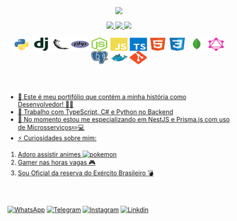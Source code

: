 <p align="center">
  <img src="https://readme-typing-svg.demolab.com/?lines=Fala+dev,+eu+sou+Marcus+Silveira!;Seja+bem+vindo(a)+ao+meu+Github!;Fala+dev,+eu+sou+Marcus+Silveira!;Seja+bem+vindo(a)+ao+meu+Github!;Fala+dev,+eu+sou+Marcus+Silveira!;Seja+bem+vindo(a)+ao+meu+Github!;&font=Fira%20Code&weight=600&size=32&center=true&color=0FB123&width=635&height=150&duration=4000&pause=1000">
</p>



<div align="center">
  <a href="https://github.com/marcus-silveira">
  <img height="180em" src="https://github-readme-stats.vercel.app/api?username=marcus-silveira&theme=dracula&show_icons=true&hide_border=true&count_private=false"/>
  <img height="180em" src="https://github-readme-streak-stats.herokuapp.com/?user=marcus-silveira&theme=dracula&hide_border=true"/>
  <img height='180em' src='https://github-readme-stats.vercel.app/api/top-langs/?username=marcus-silveira&theme=dracula&show_icons=true&hide_border=true&layout=compact' />
</div>
 
  <div style="display: inline-block"  align="center"><br>
  <img align="center" alt="Dalacorte-Python" height="30" width="40" src="https://github.com/devicons/devicon/blob/master/icons/python/python-original.svg">
  <img align="center" alt="Dalacorte-Django" height="30" width="40" src="https://github.com/devicons/devicon/blob/master/icons/django/django-plain.svg">
  <img align="center" alt="Dalacorte-Flask" height="30" width="40" src="https://github.com/devicons/devicon/blob/master/icons/flask/flask-original.svg">
        <img align="center" alt="Dalacorte-Flask" height="30" width="40" src="https://github.com/devicons/devicon/blob/master/icons/php/php-original.svg">

<img align="center" alt="Dalacorte-NodeJS" height="30" width="40" src="https://raw.githubusercontent.com/devicons/devicon/master/icons/nodejs/nodejs-original.svg">

  <img align="center" alt="Dalacorte-Js" height="30" width="40" src="https://raw.githubusercontent.com/devicons/devicon/master/icons/javascript/javascript-plain.svg">
  <img align="center" alt="Dalacorte-Ts" height="30" width="40" src="https://raw.githubusercontent.com/devicons/devicon/master/icons/typescript/typescript-plain.svg">
  <img align="center" alt="Dalacorte-HTML" height="30" width="40" src="https://raw.githubusercontent.com/devicons/devicon/master/icons/html5/html5-original.svg">
  <img align="center" alt="Dalacorte-CSS" height="30" width="40" src="https://raw.githubusercontent.com/devicons/devicon/master/icons/css3/css3-original.svg">
  <img align="center" alt="Dalacorte-MongoDB" height="30" width="40" src="https://raw.githubusercontent.com/devicons/devicon/master/icons/mongodb/mongodb-original.svg">
  <img align="center" alt="Dalacorte-MongoDB" height="30" width="40" src="https://raw.githubusercontent.com/devicons/devicon/master/icons/graphql/graphql-plain.svg">
  <img align="center" alt="Dalacorte-MongoDB" height="30" width="40" src="https://raw.githubusercontent.com/devicons/devicon/master/icons/postgresql/postgresql-original.svg">
  <img align="center" alt="Dalacorte-NodeJS" height="30" width="40" src="https://raw.githubusercontent.com/devicons/devicon/master/icons/docker/docker-original.svg">
  <img align="center" alt="Dalacorte-NodeJS" height="30" width="40" src="https://raw.githubusercontent.com/devicons/devicon/master/icons/git/git-original.svg">
 </div>
 </div>
</div>
   <div style="display: inline-block"  align="center"><br>
<!--     <img height="250em" src="https://i.redd.it/ijv2satyv5651.png" align="center" alt="Imagem laptop com legenda: developer" >
   -->
  <br><br>
  </div>
  
- 🔭 Este é meu portifólio que contém a minha história como Desenvolvedor! 🚀🚀
- 🐍 Trabalho com TypeScript, C# e Python no Backend
- 🌱 No momento estou me especializando em NestJS e Prisma.js com uso de Microsserviços✏️💻
- ⚡ Curiosidades sobre mim: 
1. Adoro assistir animes <img height='15' width='20' alt='pokemon' src='https://upload.wikimedia.org/wikipedia/commons/thumb/5/53/Pok%C3%A9_Ball_icon.svg/768px-Pok%C3%A9_Ball_icon.svg.png' >
2. Gamer nas horas vagas 🎮
3. Sou Oficial da reserva do Exército Brasileiro 💣 
<br>
  
##

  [![WhatsApp](https://img.shields.io/badge/WhatsApp-25D366?style=for-the-badge&logo=whatsapp&logoColor=white
)](https://api.whatsapp.com/send?phone=5551983124465)
[![Telegram](https://img.shields.io/badge/Telegram-2CA5E0?style=for-the-badge&logo=telegram&logoColor=white)](https://t.me/marcus_silveira)
[![Instagram](https://img.shields.io/badge/Instagram-E4405F?style=for-the-badge&logo=instagram&logoColor=white)](https://www.instagram.com/silveira_marcus_/)
[![Linkdin](https://img.shields.io/badge/LinkedIn-0077B5?style=for-the-badge&logo=linkedin&logoColor=white)](https://www.linkedin.com/in/marcus-silveira-46381b201/)

##
